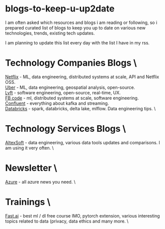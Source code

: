 # blogs-to-keep-u-up2date
I am often asked which resources and blogs i am reading or following, so i prepared curated list of blogs to keep you up to date on various new technologies, trends, existing tech updates.

I am planning to update this list every day with the list I have in my rss.

# Technology Companies Blogs \

[Netflix](https://netflixtechblog.com/) - ML, data engineering, distributed systems at scale, API and Netflix OSS. \
[Uber](https://eng.uber.com/) - ML, data engineering, geospatial analysis, open-source. \
[Lyft](https://eng.lyft.com/) - software engineering, open-source, real-time, UX. \
[FB code](https://engineering.fb.com/) - ml, distributed systems at scale, software engineering. \
[Confluent](https://www.confluent.io/blog/) - everything about kafka and streaming. \
[Databricks](https://databricks.com/b) - spark, databricks, delta lake, mlflow. Data engineering tips. \

# Technology Services Blogs \

[AltexSoft](https://www.altexsoft.com/blog/) - data engineering, various data tools updates and comparisons. I am using it very often. \


# Newsletter \

[Azure](https://azureweekly.info/) - all azure news you need. \
 
# Trainings \

[Fast.ai](https://www.fast.ai/) - best ml / dl free course IMO, pytorch extension, various interesting topics related to data (privacy, data ethics and many more. \

